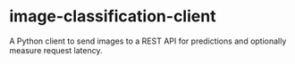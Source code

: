 # image-classification-client
A Python client to send images to a REST API for predictions and optionally measure request latency.
